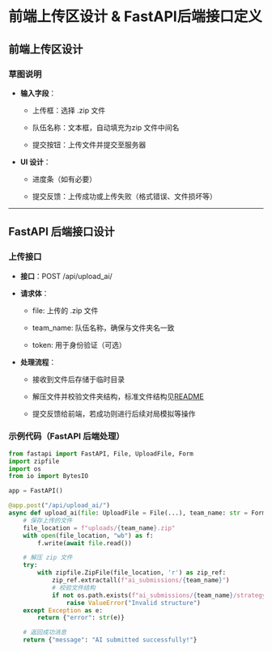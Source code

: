 # 前端上传区设计 & FastAPI后端接口定义

## 前端上传区设计
### 草图说明

- **输入字段**：
    
    - 上传框：选择 .zip 文件
        
    - 队伍名称：文本框，自动填充为zip 文件中间名
        
    - 提交按钮：上传文件并提交至服务器
        
    
- **UI 设计**：
	
	- 进度条（如有必要）
        
    - 提交反馈：上传成功或上传失败（格式错误、文件损坏等）
        
    
---

## FastAPI 后端接口设计

### 上传接口

- **接口**：POST /api/upload_ai/

- **请求体**：
	
	- file: 上传的 .zip 文件
		
	- team_name: 队伍名称，确保与文件夹名一致
		
	- token: 用于身份验证（可选）
		
	
- **处理流程**：
	
	- 接收到文件后存储于临时目录
		
	- 解压文件并校验文件夹结构，标准文件结构见[README](README.md)
		
	- 提交反馈给前端，若成功则进行后续对局模拟等操作
		
	
### 示例代码（FastAPI 后端处理）

```python
from fastapi import FastAPI, File, UploadFile, Form
import zipfile
import os
from io import BytesIO

app = FastAPI()

@app.post("/api/upload_ai/")
async def upload_ai(file: UploadFile = File(...), team_name: str = Form(...)):
    # 保存上传的文件
    file_location = f"uploads/{team_name}.zip"
    with open(file_location, "wb") as f:
        f.write(await file.read())

    # 解压 zip 文件
    try:
        with zipfile.ZipFile(file_location, 'r') as zip_ref:
            zip_ref.extractall(f"ai_submissions/{team_name}")
            # 校验文件结构
            if not os.path.exists(f"ai_submissions/{team_name}/strategy.py") or not os.path.exists(f"ai_submissions/{team_name}/__init__.py"):
                raise ValueError("Invalid structure")
    except Exception as e:
        return {"error": str(e)}

    # 返回成功消息
    return {"message": "AI submitted successfully!"}
```